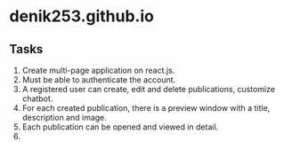 # denik253.github.io

## Tasks
1. Create multi-page application on react.js.
2. Must be able to authenticate the account.
3. A registered user can create, edit and delete publications, customize chatbot.
4. For each created publication, there is a preview window with a title, description and image.
5. Each publication can be opened and viewed in detail.
6. 
